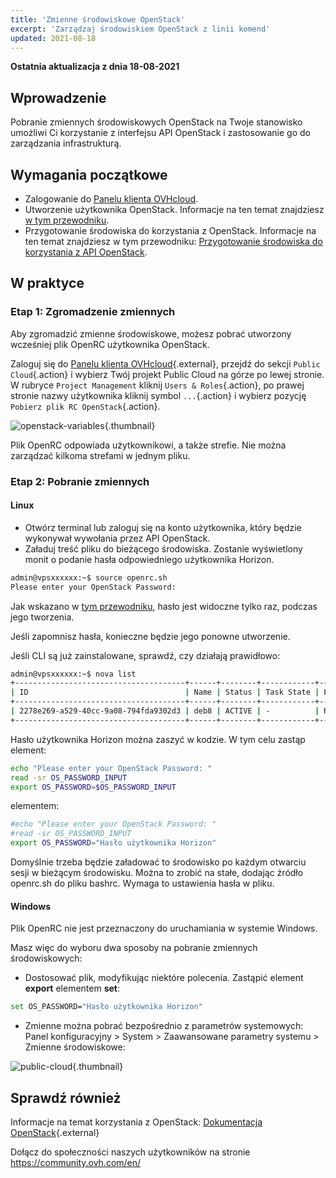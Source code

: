 ```yaml
---
title: 'Zmienne środowiskowe OpenStack'
excerpt: 'Zarządzaj środowiskiem OpenStack z linii komend'
updated: 2021-08-18
---
```


**Ostatnia aktualizacja z dnia 18-08-2021**

## Wprowadzenie

Pobranie zmiennych środowiskowych OpenStack na Twoje stanowisko umożliwi Ci korzystanie z interfejsu API OpenStack i zastosowanie go do zarządzania infrastrukturą.

## Wymagania początkowe

- Zalogowanie do [Panelu klienta OVHcloud](https://www.ovh.com/auth/?action=gotomanager&from=https://www.ovh.pl/&ovhSubsidiary=pl).
- Utworzenie użytkownika OpenStack. Informacje na ten temat znajdziesz [w tym przewodniku](/pages/platform/public-cloud/create_and_delete_a_user).
- Przygotowanie środowiska do korzystania z OpenStack. Informacje na ten temat znajdziesz w tym przewodniku: [Przygotowanie środowiska do korzystania z API OpenStack](/pages/platform/public-cloud/prepare_the_environment_for_using_the_openstack_api).

## W praktyce

### Etap 1: Zgromadzenie zmiennych

Aby zgromadzić zmienne środowiskowe, możesz pobrać utworzony wcześniej plik OpenRC użytkownika OpenStack.

Zaloguj się do [Panelu klienta OVHcloud](https://www.ovh.com/auth/?action=gotomanager&from=https://www.ovh.pl/&ovhSubsidiary=pl){.external}, przejdź do sekcji `Public Cloud`{.action} i wybierz Twój projekt Public Cloud na górze po lewej stronie.
<br> W rubryce `Project Management` kliknij `Users & Roles`{.action}, po prawej stronie nazwy użytkownika kliknij symbol `...`{.action} i wybierz pozycję `Pobierz plik RC OpenStack`{.action}.

![openstack-variables](images/pciopenstackvariables1e.png){.thumbnail}

Plik OpenRC odpowiada użytkownikowi, a także strefie. Nie można zarządzać kilkoma strefami w jednym pliku.

### Etap 2: Pobranie zmiennych

#### **Linux**

* Otwórz terminal lub zaloguj się na konto użytkownika, który będzie wykonywał wywołania przez API OpenStack.
* Załaduj treść pliku do bieżącego środowiska. Zostanie wyświetlony monit o podanie hasła odpowiedniego użytkownika Horizon.

```bash
admin@vpsxxxxxx:~$ source openrc.sh
Please enter your OpenStack Password:
```

Jak wskazano w [tym przewodniku](/pages/platform/public-cloud/create_and_delete_a_user), hasło jest widoczne tylko raz, podczas jego tworzenia.

Jeśli zapomnisz hasła, konieczne będzie jego ponowne utworzenie.

Jeśli CLI są już zainstalowane, sprawdź, czy działają prawidłowo:

```bash
admin@vpsxxxxxx:~$ nova list
+--------------------------------------+------+--------+------------+-------------+------------------------+
| ID                                   | Name | Status | Task State | Power State | Networks               |
+--------------------------------------+------+--------+------------+-------------+------------------------+
| 2278e269-a529-40cc-9a08-794fda9302d3 | deb8 | ACTIVE | -          | Running     | Ext-Net=xx.xxx.xx.xxx |
+--------------------------------------+------+--------+------------+-------------+------------------------+
```

Hasło użytkownika Horizon można zaszyć w kodzie. W tym celu zastąp element:

```bash
echo "Please enter your OpenStack Password: "
read -sr OS_PASSWORD_INPUT
export OS_PASSWORD=$OS_PASSWORD_INPUT
```

elementem:

```bash
#echo "Please enter your OpenStack Password: "
#read -sr OS_PASSWORD_INPUT
export OS_PASSWORD="Hasło użytkownika Horizon"
```

Domyślnie trzeba będzie załadować to środowisko po każdym otwarciu sesji w bieżącym środowisku. Można to zrobić na stałe, dodając źródło openrc.sh do pliku bashrc. Wymaga to ustawienia hasła w pliku.


#### **Windows**

Plik OpenRC nie jest przeznaczony do uruchamiania w systemie Windows.

Masz więc do wyboru dwa sposoby na pobranie zmiennych środowiskowych:

- Dostosować plik, modyfikując niektóre polecenia. Zastąpić element **export** elementem **set**:

```bash
set OS_PASSWORD="Hasło użytkownika Horizon"
```

- Zmienne można pobrać bezpośrednio z parametrów systemowych: Panel konfiguracyjny > System > Zaawansowane parametry systemu > Zmienne środowiskowe:


![public-cloud](images/pciopenstackvariables2.png){.thumbnail}

## Sprawdź również

Informacje na temat korzystania z OpenStack: [Dokumentacja OpenStack](https://docs.openstack.org/train/){.external}

Dołącz do społeczności naszych użytkowników na stronie <https://community.ovh.com/en/>